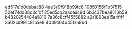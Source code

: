 ed517e1b0debad88
4ae3e9f918b99fc8
10850156f1b37515
50ef74dd38c3cf0f
25ed5db2aade6c9d
6b3437bea8010b59
b4820254484a5810
7a36c8cff4555882
a2a1893ee15a4f4f
3a02cb991c81b5e8
4039464b45f3a9bd
